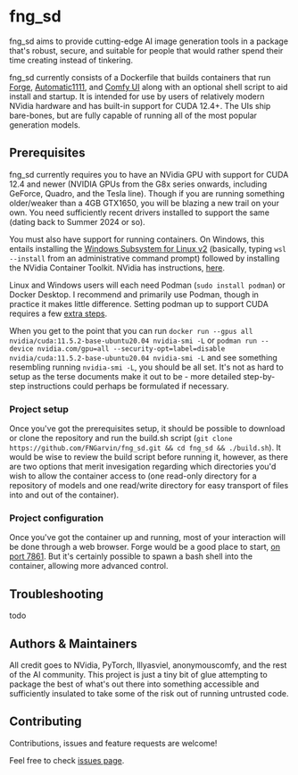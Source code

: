 # fng_sd

fng_sd aims to provide cutting-edge AI image generation tools in a package that's robust, secure, and suitable for people that would rather spend their time creating instead of tinkering. 

fng_sd currently consists of a Dockerfile that builds containers that run [Forge](https://github.com/lllyasviel/stable-diffusion-webui-forge), [Automatic1111](https://github.com/AUTOMATIC1111/stable-diffusion-webui), and [Comfy UI](https://github.com/AUTOMATIC1111/stable-diffusion-webui) along with an optional shell script to aid install and startup.  It is intended for use by users of relatively modern NVidia hardware and has built-in support for CUDA 12.4+.  The UIs ship bare-bones, but are fully capable of running all of the most popular generation models. 

## Prerequisites

fng_sd currently requires you to have an NVidia GPU with support for CUDA 12.4 and newer (NVIDIA GPUs from the G8x series onwards, including GeForce, Quadro, and the Tesla line).  Though if you are running something older/weaker than a 4GB GTX1650, you will be blazing a new trail on your own.  You need sufficiently recent drivers installed to support the same (dating back to Summer 2024 or so).

You must also have support for running containers.  On Windows, this entails installing the [Windows Subsystem for Linux v2](https://learn.microsoft.com/en-us/windows/wsl/install) (basically, typing `wsl --install` from an administrative command prompt) followed by installing the NVidia Container Toolkit.  NVidia has instructions, [here](https://docs.nvidia.com/cuda/wsl-user-guide/index.html).  

Linux and Windows users will each need Podman (`sudo install podman`) or Docker Desktop.  I recommend and primarily use Podman, though in practice it makes little difference.  Setting podman up to support CUDA requires a few [extra steps](https://docs.nvidia.com/datacenter/cloud-native/container-toolkit/latest/cdi-support.html).

When you get to the point that you can run `docker run --gpus all nvidia/cuda:11.5.2-base-ubuntu20.04 nvidia-smi -L` or `podman run --device nvidia.com/gpu=all --security-opt=label=disable nvidia/cuda:11.5.2-base-ubuntu20.04 nvidia-smi -L` and see something resembling running `nvidia-smi -L`, you should be all set.  It's not as hard to setup as the terse documents make it out to be - more detailed step-by-step instructions could perhaps be formulated if necessary.

### Project setup

Once you've got the prerequisites setup, it should be possible to download or clone the repository and run the build.sh script (`git clone https://github.com/FNGarvin/fng_sd.git && cd fng_sd && ./build.sh`).  It would be wise to review the build script before running it, however, as there are two options that merit invesigation regarding which directories you'd wish to allow the container access to (one read-only directory for a repository of models and one read/write directory for easy transport of files into and out of the container).

### Project configuration

Once you've got the container up and running, most of your interaction will be done through a web browser.  Forge would be a good place to start, [on port 7861](http://localhost:7861).  But it's certainly possible to spawn a bash shell into the container, allowing more advanced control.

## Troubleshooting

todo

## Authors & Maintainers

All credit goes to NVidia, PyTorch, lllyasviel, anonymouscomfy, and the rest of the AI community.  This project is just a tiny bit of glue attempting to package the best of what's out there into something accessible and sufficiently insulated to take some of the risk out of running untrusted code.

## Contributing

Contributions, issues and feature requests are welcome!

Feel free to check [issues page](https://github.com/fngarvin/fng_sd/issues).

